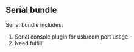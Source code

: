 ## Serial bundle

Serial bundle includes:

1. Serial console plugin for usb/com port usage
2. Need fulfill!

